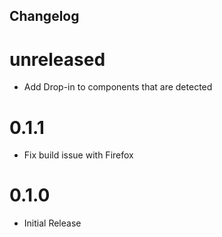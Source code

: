 ## Changelog

# unreleased

- Add Drop-in to components that are detected

# 0.1.1

- Fix build issue with Firefox

# 0.1.0

- Initial Release
